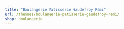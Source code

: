 ```yaml
---
title: "Boulangerie Patisserie Gaudefroy Rémi"
url: /thennes/boulangerie-patisserie-gaudefroy-remi/
shop: boulangerie
---
```

